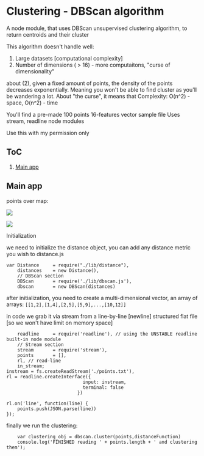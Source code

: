 Clustering - DBScan algorithm
==============================

A node module, that uses DBScan unsupervised clustering algorithm, to return centroids and their cluster


This algorithm doesn't handle well:
1. Large datasets [computational complexity]
2. Number of dimensions ( > 16) - more computaitons, "curse of dimensionality"

about (2), given a fixed amount of points, the density of the points decreases exponentially.  Meaning you won't be able 
to find cluster as you'll be wandering a lot.
About "the curse", it means that 
Complexity: O(n^2) - space, O(n^2) - time



You'll find a pre-made 100 points 16-features vector sample file
Uses stream, readline node modules


Use this with my permission only

ToC
---------------------

1. [Main app](#main)


<a name="main">Main app</a>
---------------------



points over map:

![](https://raw.githubusercontent.com/xmen4u/dbscan/master/img1.png)

![](https://raw.githubusercontent.com/xmen4u/dbscan/master/img2.png)


Initialization

we need to initialize the distance object, you can add any distance metric you wish 
to distance.js
```
var Distance 	 = require("./lib/distance"),
	distances    = new Distance(),
	// DBScan section
	DBScan       = require('./lib/dbscan.js'),
	dbscan       = new DBScan(distances)
```
after initialization, you need to create a multi-dimensional vector, an array of arrays:
```[[1,2],[1,4],[2,5],[5,9],...,[10,12]]```

in code we grab it via stream from a line-by-line [newline] structured flat file [so we won't have limit on memory space]
```var fs           = require('fs'), // File section
	readline     = require('readline'), // using the UNSTABLE readline built-in node module
	// Stream section
	stream       = require('stream'),
	points       = [],
	rl, // read-line
	in_stream;
instream = fs.createReadStream('./points.txt'),
rl = readline.createInterface({
							input: instream,
							terminal: false
						  })

rl.on('line', function(line) {
	points.push(JSON.parse(line))
});
```
finally we run the clustering:
```
	var clustering_obj = dbscan.cluster(points,distanceFunction)
    console.log('FINISHED reading ' + points.length + ' and clustering them');
```
